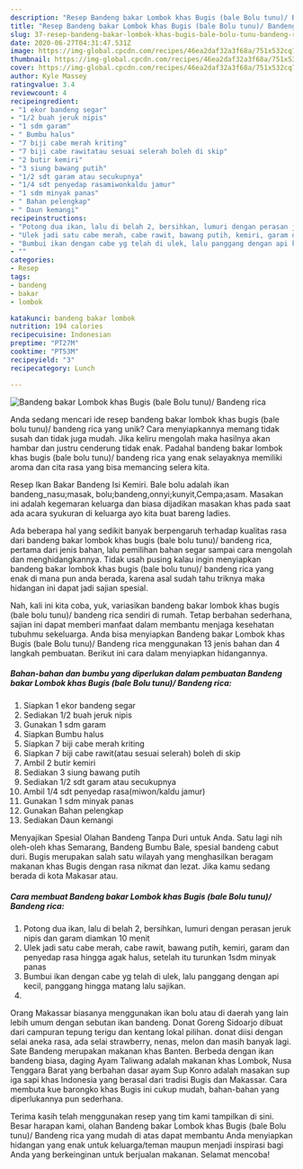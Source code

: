 ```yaml
---
description: "Resep Bandeng bakar Lombok khas Bugis (bale Bolu tunu)/ Bandeng rica, Bikin Ngiler"
title: "Resep Bandeng bakar Lombok khas Bugis (bale Bolu tunu)/ Bandeng rica, Bikin Ngiler"
slug: 37-resep-bandeng-bakar-lombok-khas-bugis-bale-bolu-tunu-bandeng-rica-bikin-ngiler
date: 2020-06-27T04:31:47.531Z
image: https://img-global.cpcdn.com/recipes/46ea2daf32a3f68a/751x532cq70/bandeng-bakar-lombok-khas-bugis-bale-bolu-tunu-bandeng-rica-foto-resep-utama.jpg
thumbnail: https://img-global.cpcdn.com/recipes/46ea2daf32a3f68a/751x532cq70/bandeng-bakar-lombok-khas-bugis-bale-bolu-tunu-bandeng-rica-foto-resep-utama.jpg
cover: https://img-global.cpcdn.com/recipes/46ea2daf32a3f68a/751x532cq70/bandeng-bakar-lombok-khas-bugis-bale-bolu-tunu-bandeng-rica-foto-resep-utama.jpg
author: Kyle Massey
ratingvalue: 3.4
reviewcount: 4
recipeingredient:
- "1 ekor bandeng segar"
- "1/2 buah jeruk nipis"
- "1 sdm garam"
- " Bumbu halus"
- "7 biji cabe merah kriting"
- "7 biji cabe rawitatau sesuai selerah boleh di skip"
- "2 butir kemiri"
- "3 siung bawang putih"
- "1/2 sdt garam atau secukupnya"
- "1/4 sdt penyedap rasamiwonkaldu jamur"
- "1 sdm minyak panas"
- " Bahan pelengkap"
- " Daun kemangi"
recipeinstructions:
- "Potong dua ikan, lalu di belah 2, bersihkan, lumuri dengan perasan jeruk nipis dan garam diamkan 10 menit"
- "Ulek jadi satu cabe merah, cabe rawit, bawang putih, kemiri, garam dan penyedap rasa hingga agak halus, setelah itu turunkan 1sdm minyak panas"
- "Bumbui ikan dengan cabe yg telah di ulek, lalu panggang dengan api kecil, panggang hingga matang lalu sajikan."
- ""
categories:
- Resep
tags:
- bandeng
- bakar
- lombok

katakunci: bandeng bakar lombok 
nutrition: 194 calories
recipecuisine: Indonesian
preptime: "PT27M"
cooktime: "PT53M"
recipeyield: "3"
recipecategory: Lunch

---
```



![Bandeng bakar Lombok khas Bugis (bale Bolu tunu)/ Bandeng rica](https://img-global.cpcdn.com/recipes/46ea2daf32a3f68a/751x532cq70/bandeng-bakar-lombok-khas-bugis-bale-bolu-tunu-bandeng-rica-foto-resep-utama.jpg)

Anda sedang mencari ide resep bandeng bakar lombok khas bugis (bale bolu tunu)/ bandeng rica yang unik? Cara menyiapkannya memang tidak susah dan tidak juga mudah. Jika keliru mengolah maka hasilnya akan hambar dan justru cenderung tidak enak. Padahal bandeng bakar lombok khas bugis (bale bolu tunu)/ bandeng rica yang enak selayaknya memiliki aroma dan cita rasa yang bisa memancing selera kita.

Resep Ikan Bakar Bandeng Isi Kemiri. Bale bolu adalah ikan bandeng_nasu;masak, bolu;bandeng,onnyi;kunyit,Cempa;asam. Masakan ini adalah kegemaran keluarga dan biasa dijadikan masakan khas pada saat ada acara syukuran di keluarga ayo kita buat bareng ladies.

Ada beberapa hal yang sedikit banyak berpengaruh terhadap kualitas rasa dari bandeng bakar lombok khas bugis (bale bolu tunu)/ bandeng rica, pertama dari jenis bahan, lalu pemilihan bahan segar sampai cara mengolah dan menghidangkannya. Tidak usah pusing kalau ingin menyiapkan bandeng bakar lombok khas bugis (bale bolu tunu)/ bandeng rica yang enak di mana pun anda berada, karena asal sudah tahu triknya maka hidangan ini dapat jadi sajian spesial.


Nah, kali ini kita coba, yuk, variasikan bandeng bakar lombok khas bugis (bale bolu tunu)/ bandeng rica sendiri di rumah. Tetap berbahan sederhana, sajian ini dapat memberi manfaat dalam membantu menjaga kesehatan tubuhmu sekeluarga. Anda bisa menyiapkan Bandeng bakar Lombok khas Bugis (bale Bolu tunu)/ Bandeng rica menggunakan 13 jenis bahan dan 4 langkah pembuatan. Berikut ini cara dalam menyiapkan hidangannya.

<!--inarticleads1-->

##### Bahan-bahan dan bumbu yang diperlukan dalam pembuatan Bandeng bakar Lombok khas Bugis (bale Bolu tunu)/ Bandeng rica:

1. Siapkan 1 ekor bandeng segar
1. Sediakan 1/2 buah jeruk nipis
1. Gunakan 1 sdm garam
1. Siapkan  Bumbu halus
1. Siapkan 7 biji cabe merah kriting
1. Siapkan 7 biji cabe rawit(atau sesuai selerah) boleh di skip
1. Ambil 2 butir kemiri
1. Sediakan 3 siung bawang putih
1. Sediakan 1/2 sdt garam atau secukupnya
1. Ambil 1/4 sdt penyedap rasa(miwon/kaldu jamur)
1. Gunakan 1 sdm minyak panas
1. Gunakan  Bahan pelengkap
1. Sediakan  Daun kemangi


Menyajikan Spesial Olahan Bandeng Tanpa Duri untuk Anda. Satu lagi nih oleh-oleh khas Semarang, Bandeng Bumbu Bale, spesial bandeng cabut duri. Bugis merupakan salah satu wilayah yang menghasilkan beragam makanan khas Bugis dengan rasa nikmat dan lezat. Jika kamu sedang berada di kota Makasar atau. 

<!--inarticleads2-->

##### Cara membuat Bandeng bakar Lombok khas Bugis (bale Bolu tunu)/ Bandeng rica:

1. Potong dua ikan, lalu di belah 2, bersihkan, lumuri dengan perasan jeruk nipis dan garam diamkan 10 menit
1. Ulek jadi satu cabe merah, cabe rawit, bawang putih, kemiri, garam dan penyedap rasa hingga agak halus, setelah itu turunkan 1sdm minyak panas
1. Bumbui ikan dengan cabe yg telah di ulek, lalu panggang dengan api kecil, panggang hingga matang lalu sajikan.
1. 


Orang Makassar biasanya menggunakan ikan bolu atau di daerah yang lain lebih umum dengan sebutan ikan bandeng. Donat Goreng Sidoarjo dibuat dari campuran tepung terigu dan kentang lokal pilihan. donat diisi dengan selai aneka rasa, ada selai strawberry, nenas, melon dan masih banyak lagi. Sate Bandeng merupakan makanan khas Banten. Berbeda dengan ikan bandeng biasa, daging Ayam Taliwang adalah makanan khas Lombok, Nusa Tenggara Barat yang berbahan dasar ayam Sup Konro adalah masakan sup iga sapi khas Indonesia yang berasal dari tradisi Bugis dan Makassar. Cara membuta kue barongko khas Bugis ini cukup mudah, bahan-bahan yang diperlukannya pun sederhana. 

Terima kasih telah menggunakan resep yang tim kami tampilkan di sini. Besar harapan kami, olahan Bandeng bakar Lombok khas Bugis (bale Bolu tunu)/ Bandeng rica yang mudah di atas dapat membantu Anda menyiapkan hidangan yang enak untuk keluarga/teman maupun menjadi inspirasi bagi Anda yang berkeinginan untuk berjualan makanan. Selamat mencoba!
